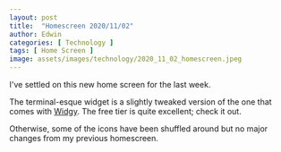 ```yaml
---
layout: post
title:  "Homescreen 2020/11/02"
author: Edwin
categories: [ Technology ]
tags: [ Home Screen ]
image: assets/images/technology/2020_11_02_homescreen.jpeg
---
```


I've settled on this new home screen for the last week.

The terminal-esque widget is a slightly tweaked version of the one that comes with [Widgy](https://apps.apple.com/us/app/widgy/id1524540481). The free tier is quite excellent; check it out.

Otherwise, some of the icons have been shuffled around but no major changes from my previous homescreen.